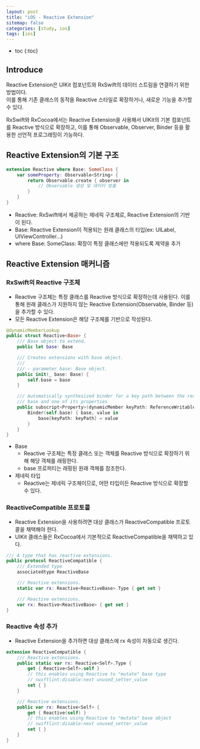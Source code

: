 ```yaml
---
layout: post
title: "iOS - Reactive Extension"
sitemap: false
categories: [study, ios]
tags: [ios]
---
```


* toc
{:toc}

## Introduce
Reactive Extension은 UIKit 컴포넌트와 RxSwift의 데이터 스트림을 연결하기 위한 방법이다.   
이를 통해 기존 클래스의 동작을 Reactive 스타일로 확장하거나, 새로운 기능을 추가할 수 있다.   

RxSwift와 RxCocoa에서는 Reactive Extension을 사용해서 UIKit의 기본 컴포넌트를 Reactive 방식으로 확장하고, 이를 통해 Observable, Observer, Binder 등을 활용한 선언적 프로그래밍이 가능하다.


## Reactive Extension의 기본 구조
~~~swift
extension Reactive where Base: SomeClass {
    var someProperty: Observable<String> {
        return Observable.create { observer in
            // Observable 생성 및 데이터 방출
        }
    }
}
~~~

* Reactive: RxSwift에서 제공하는 제네릭 구조체로, Reactive Extension의 기반이 된다.
* Base: Reactive Extension이 적용되는 원래 클래스의 타입(ex: UILabel, UIViewController...)
* where Base: SomeClass: 확장이 특정 클래스에만 적용되도록 제약을 추가

## Reactive Extension 매커니즘
### RxSwift의 Reactive 구조체
* Reactive 구조체는 특정 클래스를 Reactive 방식으로 확장하는데 사용된다. 이를 통해 원래 클래스가 지원하지 않는 Reactive Extension(Observable, Binder 등)을 추가할 수 있다.
* 모든 Reactive Extension은 해당 구조체를 기반으로 작성된다.

~~~swift
@dynamicMemberLookup
public struct Reactive<Base> {
    /// Base object to extend.
    public let base: Base

    /// Creates extensions with base object.
    ///
    /// - parameter base: Base object.
    public init(_ base: Base) {
        self.base = base
    }

    /// Automatically synthesized binder for a key path between the reactive
    /// base and one of its properties
    public subscript<Property>(dynamicMember keyPath: ReferenceWritableKeyPath<Base, Property>) -> Binder<Property> where Base: AnyObject {
        Binder(self.base) { base, value in
            base[keyPath: keyPath] = value
        }
    }
}
~~~

* Base
  * Reactive 구조체는 특정 클래스 또는 객체를 Reactive 방식으로 확장하기 위해 해당 객체를 래핑한다.
  * base 프로퍼티는 래핑된 원래 객체를 참조한다.
* 제네릭 타입
  * Reactive<Base>는 제네릭 구조체이므로, 어떤 타입이든 Reactive 방식으로 확장할 수 있다.

### ReactiveCompatible 프로토콜
* Reactive Extension을 사용하려면 대상 클래스가 ReactiveCompatible 프로토콜을 채택해야 한다.
* UIKit 클래스들은 RxCocoa에서 기본적으로 ReactiveCompatible을 채택하고 있다.

~~~swift
/// A type that has reactive extensions.
public protocol ReactiveCompatible {
    /// Extended type
    associatedtype ReactiveBase

    /// Reactive extensions.
    static var rx: Reactive<ReactiveBase>.Type { get set }

    /// Reactive extensions.
    var rx: Reactive<ReactiveBase> { get set }
}
~~~

### Reactive 속성 추가
* Reactive Extension을 추가하면 대상 클래스에 rx 속성이 자동으로 생긴다.

~~~swift
extension ReactiveCompatible {
    /// Reactive extensions.
    public static var rx: Reactive<Self>.Type {
        get { Reactive<Self>.self }
        // this enables using Reactive to "mutate" base type
        // swiftlint:disable:next unused_setter_value
        set { }
    }

    /// Reactive extensions.
    public var rx: Reactive<Self> {
        get { Reactive(self) }
        // this enables using Reactive to "mutate" base object
        // swiftlint:disable:next unused_setter_value
        set { }
    }
}
~~~

